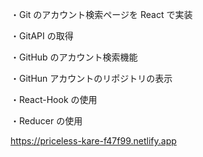 ・Git のアカウント検索ページを React で実装

・GitAPI の取得

・GitHub のアカウント検索機能

・GitHun アカウントのリポジトリの表示

・React-Hook の使用

・Reducer の使用

https://priceless-kare-f47f99.netlify.app
